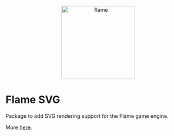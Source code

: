<p align="center">
  <a href="https://flame-engine.org">
    <img alt="flame" width="200px" src="https://user-images.githubusercontent.com/6718144/101553774-3bc7b000-39ad-11eb-8a6a-de2daa31bd64.png">
  </a>
</p>

# Flame SVG

Package to add SVG rendering support for the Flame game engine.

More [here](https://docs.flame-engine.org/main/images.html#svg).
